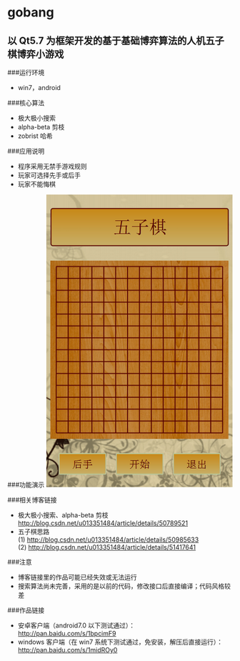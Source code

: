 gobang
========
以 Qt5.7 为框架开发的基于基础博弈算法的人机五子棋博弈小游戏
-------------------------------------------------------

###运行环境
* win7，android

###核心算法
* 极大极小搜索
* alpha-beta 剪枝
* zobrist 哈希

###应用说明
* 程序采用无禁手游戏规则
* 玩家可选择先手或后手
* 玩家不能悔棋

###功能演示
![image](https://github.com/QYPan/gobang/blob/master/example.gif)

###相关博客链接
* 极大极小搜索、alpha-beta 剪枝 <br>
  http://blog.csdn.net/u013351484/article/details/50789521
* 五子棋思路 <br>
  (1) http://blog.csdn.net/u013351484/article/details/50985633 <br>
  (2) http://blog.csdn.net/u013351484/article/details/51417641

###注意
* 博客链接里的作品可能已经失效或无法运行
* 搜索算法尚未完善，采用的是以前的代码，修改接口后直接编译；代码风格较差

###作品链接
* 安卓客户端（android7.0 以下测试通过）：http://pan.baidu.com/s/1bpcimF9
* windows 客户端（在 win7 系统下测试通过，免安装，解压后直接运行）：http://pan.baidu.com/s/1midROy0
